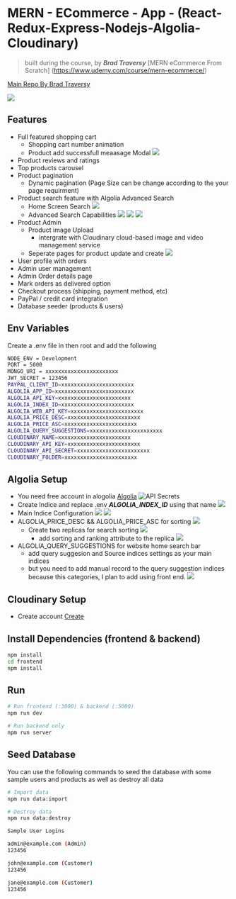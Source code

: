 # MERN - ECommerce - App - (React-Redux-Express-Nodejs-Algolia-Cloudinary)

<!-- blockquote -->

> built during the course, by **_Brad Traversy_** [MERN eCommerce From Scratch]
> (https://www.udemy.com/course/mern-ecommerce/)

[Main Repo By Brad Traversy](https://github.com/bradtraversy/proshop_mern)

![](https://github.com/cerebro96/MERN-ECommerce-App---React-Redux-Express-Nodejs-Algolia-Cloudinary/blob/master/uploads/screenshot_home.PNG?raw=true)

## Features

- Full featured shopping cart
  - Shopping cart number animation
  - Product add successfull meaasage Modal
    ![](https://github.com/cerebro96/MERN-ECommerce-App---React-Redux-Express-Nodejs-Algolia-Cloudinary/blob/master/uploads/screenshotModal_productADD.PNG?raw=true)
- Product reviews and ratings
- Top products carousel
- Product pagination
  - Dynamic pagination (Page Size can be change according to the your page requirment)
- Product search feature with Algolia Advanced Search
  - Home Screen Search
    ![](https://github.com/cerebro96/MERN-ECommerce-App---React-Redux-Express-Nodejs-Algolia-Cloudinary/blob/master/uploads/search_home.png?raw=true)
  - Advanced Search Capabilities
    ![](https://github.com/cerebro96/MERN-ECommerce-App---React-Redux-Express-Nodejs-Algolia-Cloudinary/blob/master/uploads/search_algo_exam_1.png?raw=true)
    ![](https://github.com/cerebro96/MERN-ECommerce-App---React-Redux-Express-Nodejs-Algolia-Cloudinary/blob/master/uploads/search_algo_exam_2.png?raw=true)
    ![](https://github.com/cerebro96/MERN-ECommerce-App---React-Redux-Express-Nodejs-Algolia-Cloudinary/blob/master/uploads/search_algo_exam_3.png?raw=true)
- Product Admin
  - Product image Upload
    - intergrate with Cloudinary cloud-based image and video management service
  - Seperate pages for product update and create
    ![](https://github.com/cerebro96/MERN-ECommerce-App---React-Redux-Express-Nodejs-Algolia-Cloudinary/blob/master/uploads/productupdate.PNG?raw=true)
- User profile with orders
- Admin user management
- Admin Order details page
- Mark orders as delivered option
- Checkout process (shipping, payment method, etc)
- PayPal / credit card integration
- Database seeder (products & users)

## Env Variables

Create a .env file in then root and add the following

```bash
NODE_ENV = Development
PORT = 5000
MONGO_URI = xxxxxxxxxxxxxxxxxxxxxxx
JWT_SECRET = 123456
PAYPAL_CLIENT_ID=xxxxxxxxxxxxxxxxxxxxxxx
ALGOLIA_APP_ID=xxxxxxxxxxxxxxxxxxxxxxxxx
ALGOLIA_API_KEY=xxxxxxxxxxxxxxxxxxxxxxx
ALGOLIA_INDEX_ID=xxxxxxxxxxxxxxxxxxxxxxx
ALGOLIA_WEB_API_KEY=xxxxxxxxxxxxxxxxxxxxxxx
ALGOLIA_PRICE_DESC=xxxxxxxxxxxxxxxxxxxxxxx
ALGOLIA_PRICE_ASC=xxxxxxxxxxxxxxxxxxxxxxx
ALGOLIA_QUERY_SUGGESTIONS=xxxxxxxxxxxxxxxxxxxxxxx
CLOUDINARY_NAME=xxxxxxxxxxxxxxxxxxxxxxx
CLOUDINARY_API_KEY=xxxxxxxxxxxxxxxxxxxxxxx
CLOUDINARY_API_SECRET=xxxxxxxxxxxxxxxxxxxxxxx
CLOUDINARY_FOLDER=xxxxxxxxxxxxxxxxxxxxxxx
```

## Algolia Setup

- You need free account in alogolia [Algolia](https://www.algolia.com/)
  ![API Secrets](https://github.com/cerebro96/MERN-ECommerce-App---React-Redux-Express-Nodejs-Algolia-Cloudinary/blob/master/uploads/algolia_api.png?raw=true)
- Create Indice and replace .env **_ALGOLIA_INDEX_ID_** using that name
  ![](https://github.com/cerebro96/MERN-ECommerce-App---React-Redux-Express-Nodejs-Algolia-Cloudinary/blob/master/uploads/algolia_main_indice.PNG?raw=true)
- Main Indice Configuration
  ![](https://github.com/cerebro96/MERN-ECommerce-App---React-Redux-Express-Nodejs-Algolia-Cloudinary/blob/master/uploads/conf1.PNG?raw=true)
  ![](https://github.com/cerebro96/MERN-ECommerce-App---React-Redux-Express-Nodejs-Algolia-Cloudinary/blob/master/uploads/conf2.PNG?raw=true)
- ALGOLIA_PRICE_DESC && ALGOLIA_PRICE_ASC for sorting
  ![](https://github.com/cerebro96/MERN-ECommerce-App---React-Redux-Express-Nodejs-Algolia-Cloudinary/blob/master/uploads/conf4.png?raw=true)
  - Create two replicas for search sorting
    ![](https://github.com/cerebro96/MERN-ECommerce-App---React-Redux-Express-Nodejs-Algolia-Cloudinary/blob/master/uploads/conf3.PNG?raw=true)
    - add sorting and ranking attribute to the replica
      ![](https://github.com/cerebro96/MERN-ECommerce-App---React-Redux-Express-Nodejs-Algolia-Cloudinary/blob/master/uploads/conf5.PNG?raw=true)
- ALGOLIA_QUERY_SUGGESTIONS for website home search bar
  - add query suggesion and Source indices settings as your main indices
  - but you need to add manual record to the query suggestion indices because this categories, I plan to add using front end.
    ![](https://github.com/cerebro96/MERN-ECommerce-App---React-Redux-Express-Nodejs-Algolia-Cloudinary/blob/master/uploads/conf6.PNG?raw=true)

## Cloudinary Setup

- Create account [Create](https://cloudinary.com/)

## Install Dependencies (frontend & backend)

```bash
npm install
cd frontend
npm install
```

## Run

```bash
# Run frontend (:3000) & backend (:5000)
npm run dev

# Run backend only
npm run server
```

## Seed Database

You can use the following commands to seed the database with some sample users and products as well as destroy all data

```bash
# Import data
npm run data:import

# Destroy data
npm run data:destroy
```

```bash
Sample User Logins

admin@example.com (Admin)
123456

john@example.com (Customer)
123456

jane@example.com (Customer)
123456
```
